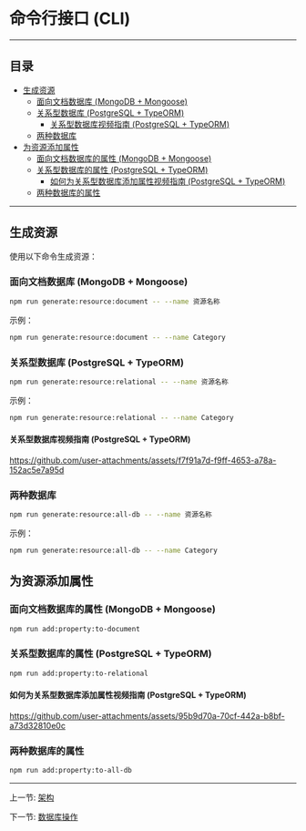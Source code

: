 # 命令行接口 (CLI)

---

## 目录 <!-- omit in toc -->

- [生成资源](#生成资源)
  - [面向文档数据库 (MongoDB + Mongoose)](#面向文档数据库-mongodb--mongoose)
  - [关系型数据库 (PostgreSQL + TypeORM)](#关系型数据库-postgresql--typeorm)
    - [关系型数据库视频指南 (PostgreSQL + TypeORM)](#关系型数据库视频指南-postgresql--typeorm)
  - [两种数据库](#两种数据库)
- [为资源添加属性](#为资源添加属性)
  - [面向文档数据库的属性 (MongoDB + Mongoose)](#面向文档数据库的属性-mongodb--mongoose)
  - [关系型数据库的属性 (PostgreSQL + TypeORM)](#关系型数据库的属性-postgresql--typeorm)
    - [如何为关系型数据库添加属性视频指南 (PostgreSQL + TypeORM)](#如何为关系型数据库添加属性视频指南-postgresql--typeorm)
  - [两种数据库的属性](#两种数据库的属性)

---

## 生成资源

使用以下命令生成资源：

### 面向文档数据库 (MongoDB + Mongoose)
  
```bash
npm run generate:resource:document -- --name 资源名称
```

示例：

```bash
npm run generate:resource:document -- --name Category
```

### 关系型数据库 (PostgreSQL + TypeORM)

```bash
npm run generate:resource:relational -- --name 资源名称
```

示例：

```bash
npm run generate:resource:relational -- --name Category
```

#### 关系型数据库视频指南 (PostgreSQL + TypeORM)

<https://github.com/user-attachments/assets/f7f91a7d-f9ff-4653-a78a-152ac5e7a95d>

### 两种数据库

```bash
npm run generate:resource:all-db -- --name 资源名称
```

示例：

```bash
npm run generate:resource:all-db -- --name Category
```

## 为资源添加属性

### 面向文档数据库的属性 (MongoDB + Mongoose)

```bash
npm run add:property:to-document
```

### 关系型数据库的属性 (PostgreSQL + TypeORM)

```bash
npm run add:property:to-relational
```

#### 如何为关系型数据库添加属性视频指南 (PostgreSQL + TypeORM)

<https://github.com/user-attachments/assets/95b9d70a-70cf-442a-b8bf-a73d32810e0c>

### 两种数据库的属性

```bash
npm run add:property:to-all-db
```

---

上一节: [架构](architecture.md)

下一节: [数据库操作](database.md)
